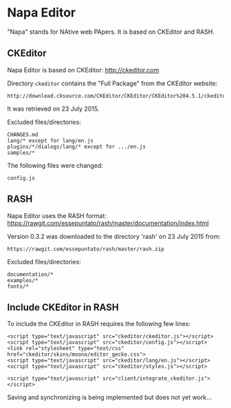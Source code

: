 Napa Editor
===========

"Napa" stands for NAtive web PApers. It is based on CKEditor and RASH.


CKEditor
--------

Napa Editor is based on CKEditor: http://ckeditor.com

Directory `ckeditor` contains the "Full Package" from the CKEditor website:

    http://download.cksource.com/CKEditor/CKEditor/CKEditor%204.5.1/ckeditor_4.5.1_full.zip

It was retrieved on 23 July 2015.

Excluded files/directories:

    CHANGES.md
    lang/* except for lang/en.js
    plugins/*/dialogs/lang/* except for .../en.js
    samples/*

The following files were changed:

    config.js


RASH
----

Napa Editor uses the RASH format:
https://rawgit.com/essepuntato/rash/master/documentation/index.html

Version 0.3.2 was downloaded to the directory 'rash' on 23 July 2015 from:

    https://rawgit.com/essepuntato/rash/master/rash.zip

Excluded files/directories:

    documentation/*
    examples/*
    fonts/*


Include CKEditor in RASH
------------------------

To include the CKEditor in RASH requires the following few lines:

    <script type="text/javascript" src="ckeditor/ckeditor.js"></script>
    <script type="text/javascript" src="ckeditor/config.js"></script>
    <link rel="stylesheet" type="text/css" href="ckeditor/skins/moono/editor_gecko.css">
    <script type="text/javascript" src="ckeditor/lang/en.js"></script>
    <script type="text/javascript" src="ckeditor/styles.js"></script>
    
    <script type="text/javascript" src="client/integrate_ckeditor.js"></script>

Saving and synchronizing is being implemented but does not yet work...
